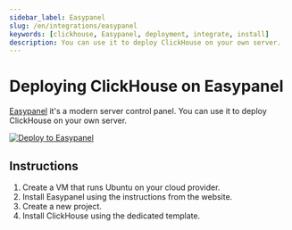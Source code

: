 ```yaml
---
sidebar_label: Easypanel
slug: /en/integrations/easypanel
keywords: [clickhouse, Easypanel, deployment, integrate, install]
description: You can use it to deploy ClickHouse on your own server.
---
```

# Deploying ClickHouse on Easypanel

[Easypanel](https://easypanel.io) it's a modern server control panel. You can use it to deploy ClickHouse on your own server.

[![Deploy to Easypanel](https://easypanel.io/img/deploy-on-easypanel-40.svg)](https://easypanel.io/docs/templates/clickhouse)

## Instructions

1. Create a VM that runs Ubuntu on your cloud provider.
2. Install Easypanel using the instructions from the website.
3. Create a new project.
4. Install ClickHouse using the dedicated template.

